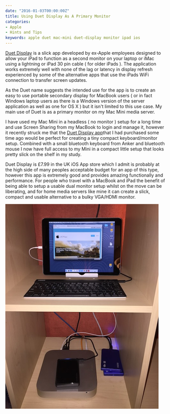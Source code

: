 ```yaml
---
date: "2016-01-03T00:00:00Z"
title: Using Duet Display As A Primary Monitor 
categories:
- Apple
- Hints and Tips
keywords: apple duet mac-mini duet-display monitor ipad ios
---
```

[Duet Display](https://geo.itunes.apple.com/gb/app/duet-display/id935754064?mt=8&at=1000lbQg) is a slick app developed by ex-Apple employees designed to allow your iPad to function as a second monitor on your laptop or iMac using a lightning or iPad 30 pin cable ( for older iPads ). The application works extremely well with none of the lag or latency in display refresh experienced by some of the alternative apps that use the iPads WiFi connection to transfer screen updates.

As the Duet name suggests the intended use for the app is to create an easy to use portable secondary display for MacBook users ( or in fact Windows laptop users as there is a Windows version of the server application as well as one for OS X ) but it isn't limited to this use case. My main use of Duet is as a primary monitor on my Mac Mini media server.

I have used my Mac Mini in a headless ( no monitor ) setup for a long time and use Screen Sharing from my MacBook to login and manage it, however it recently struck me that the 
[Duet Display app](https://geo.itunes.apple.com/gb/app/duet-display/id935754064?mt=8&at=1000lbQg)that I had purchased some time ago would be perfect for creating a tiny compact keyboard/monitor setup. Combined with a small bluetooth keyboard from Anker and bluetooth mouse I now have full access to my Mini in a compact little setup that looks pretty slick on the shelf in my study.

Duet Display is £7.99 in the UK iOS App store which I admit is probably at the high side of many peoples acceptable budget for an app of this type, however this app is extremely good and provides amazing functionally and performance. For people who travel with a MacBook and iPad the benefit of being able to setup a usable dual monitor setup whilst on the move can be liberating, and for home media servers like mine it can create a slick, compact and usable alternative to a bulky VGA/HDMI monitor.


[](https://geo.itunes.apple.com/gb/app/duet-display/id935754064?mt=8)

![Duet Display](IMG_1173.jpg "Duet Display on iPad and Mac Mini")